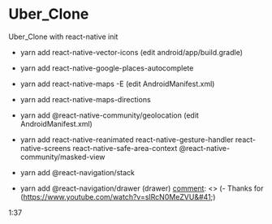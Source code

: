 # Uber_Clone
Uber_Clone with react-native init


- yarn add react-native-vector-icons  (edit android/app/build.gradle)
- yarn add react-native-google-places-autocomplete
- yarn add react-native-maps -E   (edit AndroidManifest.xml)
- yarn add react-native-maps-directions
- yarn add @react-native-community/geolocation (edit AndroidManifest.xml)
- yarn add react-native-reanimated react-native-gesture-handler react-native-screens react-native-safe-area-context @react-native-community/masked-view
- yarn add @react-navigation/stack

- yarn add @react-navigation/drawer     (drawer)
[comment]: <> (- Thanks for &#40;https://www.youtube.com/watch?v=sIRcN0MeZVU&#41;)

[comment]: <> (AIzaSyAo9SSyTvW2H7_rebLCbrYXzjpZuDKmWv8&#41; )
1:37
